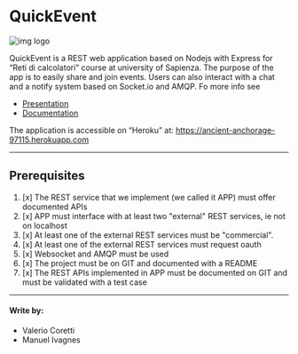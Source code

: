 # QuickEvent
![img logo](http://i65.tinypic.com/mc7mg1.jpg)

QuickEvent is a REST web application based on Nodejs with Express for “Reti di calcolatori” course at university of Sapienza.
The purpose of the app is to easily share and join events.
Users can also interact with a chat and a notify system based on Socket.io and AMQP. Fo more info see

- [Presentation]()
- [Documentation](https://github.com/RC-ivagnescoretti/QuickEvent/blob/master/Documentation.md)

The application is accessible on “Heroku” at:
<https://ancient-anchorage-97115.herokuapp.com>
***

## Prerequisites

1. [x] The REST service that we implement (we called it APP) must offer documented APIs
2. [x] APP must interface with at least two "external" REST services, ie not on localhost
3. [x] At least one of the external REST services must be "commercial".
4. [x] At least one of the external REST services must request oauth
5. [x] Websocket and AMQP must be used
6. [x] The project must be on GIT and documented with a README
7. [x] The REST APIs implemented in APP must be documented on GIT and must be validated with a test case
***

#### Write by:
- Valerio Coretti
- Manuel Ivagnes
